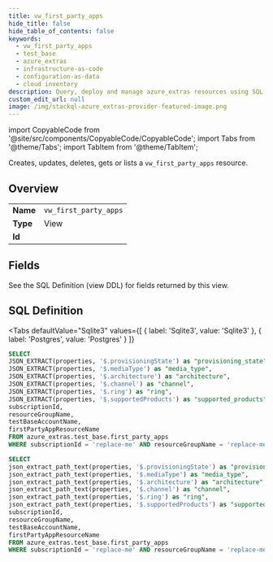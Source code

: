 ```yaml
--- 
title: vw_first_party_apps
hide_title: false
hide_table_of_contents: false
keywords:
  - vw_first_party_apps
  - test_base
  - azure_extras
  - infrastructure-as-code
  - configuration-as-data
  - cloud inventory
description: Query, deploy and manage azure_extras resources using SQL
custom_edit_url: null
image: /img/stackql-azure_extras-provider-featured-image.png
---
```


import CopyableCode from '@site/src/components/CopyableCode/CopyableCode';
import Tabs from '@theme/Tabs';
import TabItem from '@theme/TabItem';

Creates, updates, deletes, gets or lists a <code>vw_first_party_apps</code> resource.

## Overview
<table><tbody>
<tr><td><b>Name</b></td><td><code>vw_first_party_apps</code></td></tr>
<tr><td><b>Type</b></td><td>View</td></tr>
<tr><td><b>Id</b></td><td><CopyableCode code="azure_extras.test_base.vw_first_party_apps" /></td></tr>
</tbody></table>

## Fields

See the SQL Definition (view DDL) for fields returned by this view.

## SQL Definition

<Tabs
defaultValue="Sqlite3"
values={[
{ label: 'Sqlite3', value: 'Sqlite3' },
{ label: 'Postgres', value: 'Postgres' }
]}
>
<TabItem value="Sqlite3">

```sql
SELECT
JSON_EXTRACT(properties, '$.provisioningState') as "provisioning_state",
JSON_EXTRACT(properties, '$.mediaType') as "media_type",
JSON_EXTRACT(properties, '$.architecture') as "architecture",
JSON_EXTRACT(properties, '$.channel') as "channel",
JSON_EXTRACT(properties, '$.ring') as "ring",
JSON_EXTRACT(properties, '$.supportedProducts') as "supported_products",
subscriptionId,
resourceGroupName,
testBaseAccountName,
firstPartyAppResourceName
FROM azure_extras.test_base.first_party_apps
WHERE subscriptionId = 'replace-me' AND resourceGroupName = 'replace-me' AND testBaseAccountName = 'replace-me';
```

</TabItem>
<TabItem value="Postgres">

```sql
SELECT
json_extract_path_text(properties, '$.provisioningState') as "provisioning_state",
json_extract_path_text(properties, '$.mediaType') as "media_type",
json_extract_path_text(properties, '$.architecture') as "architecture",
json_extract_path_text(properties, '$.channel') as "channel",
json_extract_path_text(properties, '$.ring') as "ring",
json_extract_path_text(properties, '$.supportedProducts') as "supported_products",
subscriptionId,
resourceGroupName,
testBaseAccountName,
firstPartyAppResourceName
FROM azure_extras.test_base.first_party_apps
WHERE subscriptionId = 'replace-me' AND resourceGroupName = 'replace-me' AND testBaseAccountName = 'replace-me';
```

</TabItem>
</Tabs>
